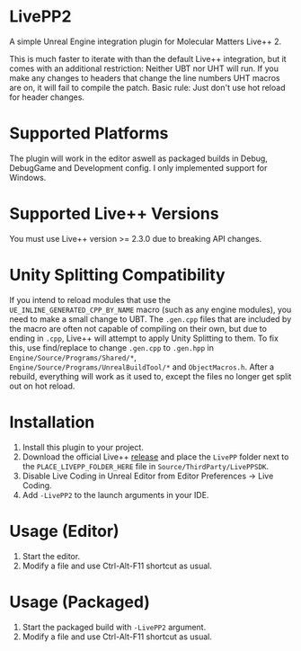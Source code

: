 # LivePP2
A simple Unreal Engine integration plugin for Molecular Matters Live++ 2.  

This is much faster to iterate with than the default Live++ integration, but it comes with an additional restriction: Neither UBT nor UHT will run. If you make any changes to headers that change the line numbers UHT macros are on, it will fail to compile the patch. Basic rule: Just don't use hot reload for header changes.

# Supported Platforms
The plugin will work in the editor aswell as packaged builds in Debug, DebugGame and Development config. I only implemented support for Windows.

# Supported Live++ Versions
You must use Live++ version >= 2.3.0 due to breaking API changes.

# Unity Splitting Compatibility
If you intend to reload modules that use the `UE_INLINE_GENERATED_CPP_BY_NAME` macro (such as any engine modules), you need to make a small change to UBT. The `.gen.cpp` files that are included by the macro are often not capable of compiling on their own, but due to ending in `.cpp`, Live++ will attempt to apply Unity Splitting to them. To fix this, use find/replace to change `.gen.cpp` to `.gen.hpp` in `Engine/Source/Programs/Shared/*`, `Engine/Source/Programs/UnrealBuildTool/*` and `ObjectMacros.h`. After a rebuild, everything will work as it used to, except the files no longer get split out on hot reload.

# Installation
1) Install this plugin to your project.
2) Download the official Live++ [release](https://liveplusplus.tech/releases.html) and place the `LivePP` folder next to the `PLACE_LIVEPP_FOLDER_HERE` file in `Source/ThirdParty/LivePPSDK`.
3) Disable Live Coding in Unreal Editor from Editor Preferences -> Live Coding.
4) Add `-LivePP2` to the launch arguments in your IDE.

# Usage (Editor)
1) Start the editor.
2) Modify a file and use Ctrl-Alt-F11 shortcut as usual.

# Usage (Packaged)
1) Start the packaged build with `-LivePP2` argument.
2) Modify a file and use Ctrl-Alt-F11 shortcut as usual.
